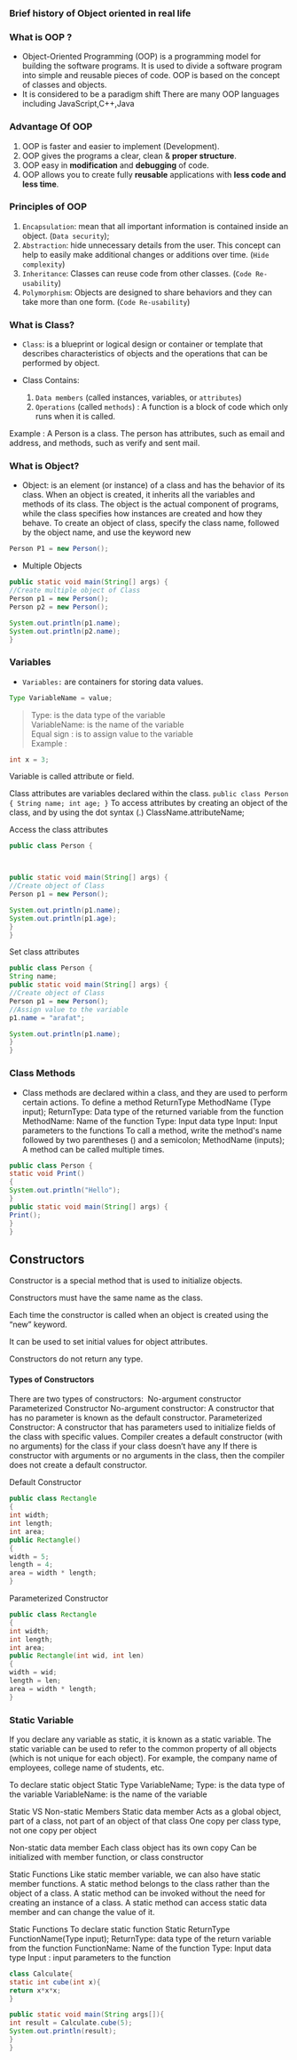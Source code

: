 ### Brief history of Object oriented in real life

### What is OOP ?
- Object-Oriented Programming (OOP) is a programming model for building the software programs.
It is used to divide a software program into simple and reusable pieces of code.
OOP is based on the concept of classes and objects.
- It is considered to be a paradigm shift
There are many OOP languages including JavaScript,C++,Java



### Advantage Of OOP
1. OOP is faster and easier to implement (Development).
2. OOP gives the programs a clear, clean & **proper structure**.
3. OOP easy in **modification** and **debugging** of code.
4. OOP allows you to create fully **reusable** applications with **less code and less time**.


### Principles of OOP

1. `Encapsulation`: mean that all important information is contained inside an object. (`Data security`);
2. `Abstraction`: hide unnecessary details from the user. This concept can help to easily make additional changes or additions over time. (`Hide complexity`)
3. `Inheritance`: Classes can reuse code from other classes. (`Code Re-usability`)
4. `Polymorphism`: Objects are designed to share behaviors and they can take more than one form. (`Code Re-usability`)



### What is Class?

- `Class`: is a blueprint or logical design or container or template that describes characteristics of objects and the operations that can be performed by object.

- Class Contains:
  1. `Data members` (called instances, variables, or `attributes`)
  2. `Operations` (called `methods`) : A function is a block of code which only runs when it is called.



Example :
A Person is a class. The person has attributes, such as email and address, and methods, such as verify and sent mail.


### What is Object?
- Object: is an element (or instance) of a class and has the behavior of its class.
When an object is created, it inherits all the variables and methods of its class.
The object is the actual component of programs, while the class specifies how instances are created and how they behave.
To create an object of class, specify the class name, followed by the object name, and use the keyword new
````java
Person P1 = new Person();
````

- Multiple Objects
````java
public static void main(String[] args) {
//Create multiple object of Class
Person p1 = new Person();
Person p2 = new Person();

System.out.println(p1.name);
System.out.println(p2.name);
}
````


### Variables
- `Variables:` are containers for storing data values.
````java
Type VariableName = value;
````
> Type: is the data type of the variable <br>
> VariableName: is the name of the variable <br>
> Equal sign : is to assign value to the variable <br>
Example :
````java
int x = 3;
````
Variable is called attribute or field.

Class attributes are variables declared within the class.
``
public class Person {
String name;
int age;
}
``
To access attributes by creating an object of the class, and by using the dot syntax (.)
ClassName.attributeName;




Access the class attributes
````java
public class Person {



public static void main(String[] args) {
//Create object of Class
Person p1 = new Person();

System.out.println(p1.name);
System.out.println(p1.age);
}
}
````

Set class attributes
````java
public class Person {
String name;
public static void main(String[] args) {
//Create object of Class
Person p1 = new Person();
//Assign value to the variable
p1.name = "arafat";

System.out.println(p1.name);
}
}
````

### Class Methods
- Class methods are declared within a class, and they are used to perform certain actions.
To define a method
ReturnType MethodName (Type input);
ReturnType: Data type of the returned variable from the function
MethodName: Name of the function
Type: Input data type
Input: Input parameters to the functions
To call a method, write the method's name followed by two parentheses () and a semicolon;
MethodName (inputs);
A method can be called multiple times.

````java
public class Person {
static void Print()
{
System.out.println("Hello");
}
public static void main(String[] args) {
Print();
}
}
````


## Constructors
Constructor is a special method that is used to initialize objects.

Constructors must have the same name as the class.

Each time the constructor is called when an object is created using the “new” keyword.

It can be used to set initial values for object attributes.

Constructors do not return any type.


#### Types of Constructors

There are two types of constructors: 
No-argument constructor
Parameterized Constructor
No-argument constructor: A constructor that has no parameter is known as the default constructor.
Parameterized Constructor: A constructor that has parameters used  to initialize fields of the class with specific values.
Compiler creates a default constructor (with no arguments) for the class if your class doesn’t have any
If there is constructor with arguments or no arguments in the class, then the compiler does not create a default constructor. 

Default Constructor
````java
public class Rectangle
{
int width;
int length;
int area;
public Rectangle()
{
width = 5;
length = 4;
area = width * length;
}
````

Parameterized Constructor
````java
public class Rectangle
{
int width;
int length;
int area;
public Rectangle(int wid, int len)
{
width = wid;
length = len;
area = width * length;
}

````

### Static Variable
If you declare any variable as static, it is known as a static variable.
The static variable can be used to refer to the common property of all objects (which is not unique for each object). For example, the company name of employees, college name of students, etc.

To declare static object
Static Type VariableName;
Type: is the data type of the variable
VariableName: is the name of the variable


Static VS Non-static Members
Static data member
Acts as a global object, part of a class, not part of an object of that class
One copy per class type, not one copy per object

Non-static data member
Each class object has its own copy
Can be initialized with member function, or class constructor


Static Functions
Like static member variable, we can also have static member functions.
A static method belongs to the class rather than the object of a class.
A static method can be invoked without the need for creating an instance of a class.
A static method can access static data member and can change the value of it.


Static Functions
To declare static function
Static ReturnType FunctionName(Type input);
ReturnType: data type of the return variable from the function
FunctionName: Name of the function
Type: Input data type
Input : input parameters to the function

````java
class Calculate{  
static int cube(int x){  
return x*x*x;  
}

public static void main(String args[]){  
int result = Calculate.cube(5);  
System.out.println(result);  
}  
}
````

